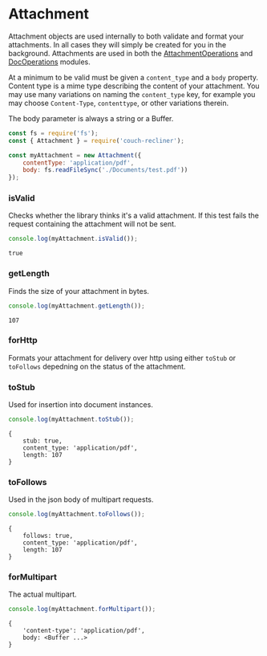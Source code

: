 Attachment
===

Attachment objects are used internally to both validate and format your attachments. In all cases they will simply be created for you in the background. Attachments are used in both the [AttachmentOperations](./attachment-operations.md) and [DocOperations](./doc-operations.md) modules.

At a minimum to be valid must be given a `content_type` and a `body` property. Content type is a mime type describing the content of your attachment. You may use many variations on naming the `content_type` key, for example you may choose `Content-Type`, `contenttype`, or other variations therein.

The body parameter is always a string or a Buffer.

```javascript
const fs = require('fs');
const { Attachment } = require('couch-recliner');

const myAttachment = new Attachment({
    contentType: 'application/pdf',
    body: fs.readFileSync('./Documents/test.pdf'))
});
```

### isValid

Checks whether the library thinks it's a valid attachment. If this test fails the request containing the attachment will not be sent.

```javascript
console.log(myAttachment.isValid());
```
```
true
```

### getLength

Finds the size of your attachment in bytes.

```javascript
console.log(myAttachment.getLength());
```
```
107
```

### forHttp

Formats your attachment for delivery over http using either `toStub` or `toFollows` depedning on the status of the attachment.

### toStub

Used for insertion into document instances.

```javascript
console.log(myAttachment.toStub());
```
```
{
    stub: true,
    content_type: 'application/pdf',
    length: 107
}
```

### toFollows

Used in the json body of multipart requests.

```javascript
console.log(myAttachment.toFollows());
```
```
{
    follows: true,
    content_type: 'application/pdf',
    length: 107
}
```

### forMultipart

The actual multipart.

```javascript
console.log(myAttachment.forMultipart());
```
```
{
    'content-type': 'application/pdf',
    body: <Buffer ...>
}
```
